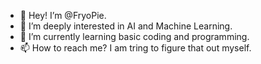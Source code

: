 - 👋 Hey! I’m @FryoPie.
- 👀 I’m deeply interested in AI and Machine Learning.
- 🌱 I’m currently learning basic coding and programming.
- 📫 How to reach me? I am tring to figure that out myself.

<!---
FryoPie/FryoPie is a ✨ special ✨ repository because its `README.md` (this file) appears on your GitHub profile.
You can click the Preview link to take a look at your changes.
--->
